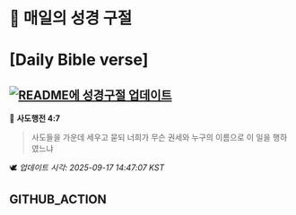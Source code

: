 # 🙏 매일의 성경 구절
# [Daily Bible verse]
## [![README에 성경구절 업데이트](https://github.com/DONGSUKA/first_test/actions/workflows/update-readme-bible.yml/badge.svg)](https://github.com/DONGSUKA/first_test/actions/workflows/update-readme-bible.yml)
<!-- START_BIBLE_VERSE -->
📖 **사도행전 4:7**
> 사도들을 가운데 세우고 묻되 너희가 무슨 권세와 누구의 이름으로 이 일을 행하였느냐

🕊️ _업데이트 시각: 2025-09-17 14:47:07 KST_
  <!-- END_BIBLE_VERSE -->
## GITHUB_ACTION
